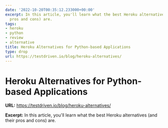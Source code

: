 ```yaml
---
date: '2022-10-20T00:35:12.233000+00:00'
excerpt: In this article, you'll learn what the best Heroku alternatives (and their
  pros and cons) are.
tags:
- heroku
- python
- review
- alternative
title: Heroku Alternatives for Python-based Applications
type: drop
url: https://testdriven.io/blog/heroku-alternatives/
---
```


# Heroku Alternatives for Python-based Applications

**URL:** https://testdriven.io/blog/heroku-alternatives/

**Excerpt:** In this article, you'll learn what the best Heroku alternatives (and their pros and cons) are.

